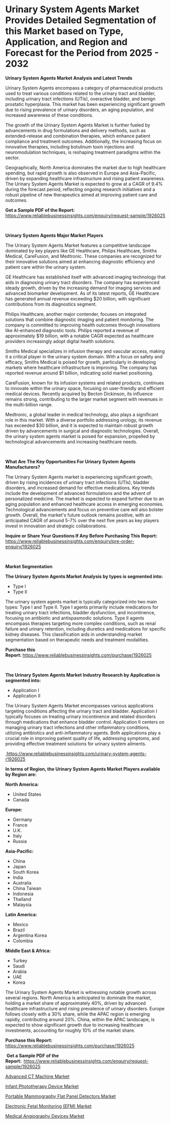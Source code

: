 <p><h1>Urinary System Agents Market Provides Detailed Segmentation of this Market based on Type, Application, and Region and Forecast for the Period from 2025 - 2032</h1></p><p><strong>Urinary System Agents Market Analysis and Latest Trends</strong></p>
<p><p>Urinary System Agents encompass a category of pharmaceutical products used to treat various conditions related to the urinary tract and bladder, including urinary tract infections (UTIs), overactive bladder, and benign prostatic hyperplasia. This market has been experiencing significant growth due to rising prevalence of urinary disorders, an aging population, and increased awareness of these conditions.</p><p>The growth of the Urinary System Agents Market is further fueled by advancements in drug formulations and delivery methods, such as extended-release and combination therapies, which enhance patient compliance and treatment outcomes. Additionally, the increasing focus on innovative therapies, including botulinum toxin injections and neuromodulation techniques, is reshaping treatment paradigms within the sector.</p><p>Geographically, North America dominates the market due to high healthcare spending, but rapid growth is also observed in Europe and Asia-Pacific, driven by expanding healthcare infrastructure and rising patient awareness. The Urinary System Agents Market is expected to grow at a CAGR of 9.4% during the forecast period, reflecting ongoing research initiatives and a robust pipeline of new therapeutics aimed at improving patient care and outcomes.</p></p>
<p><strong>Get a Sample PDF of the Report:&nbsp;</strong> <a href="https://www.reliablebusinessinsights.com/enquiry/request-sample/1926025?utm_campaign=950&utm_medium=2&utm_source=Github&utm_content=ia&utm_term=28032025&utm_id=urinary-system-agents">https://www.reliablebusinessinsights.com/enquiry/request-sample/1926025</a></p>
<p>&nbsp;</p>
<p><strong>Urinary System Agents Major Market Players</strong></p>
<p><p>The Urinary System Agents Market features a competitive landscape dominated by key players like GE Healthcare, Philips Healthcare, Smiths Medical, CareFusion, and Medtronic. These companies are recognized for their innovative solutions aimed at enhancing diagnostic efficiency and patient care within the urinary system.</p><p>GE Healthcare has established itself with advanced imaging technology that aids in diagnosing urinary tract disorders. The company has experienced steady growth, driven by the increasing demand for imaging services and advanced biomarker development. As of its latest reports, GE Healthcare has generated annual revenue exceeding $20 billion, with significant contributions from its diagnostics segment.</p><p>Philips Healthcare, another major contender, focuses on integrated solutions that combine diagnostic imaging and patient monitoring. The company is committed to improving health outcomes through innovations like AI-enhanced diagnostic tools. Philips reported a revenue of approximately $19 billion, with a notable CAGR expected as healthcare providers increasingly adopt digital health solutions.</p><p>Smiths Medical specializes in infusion therapy and vascular access, making it a critical player in the urinary system domain. With a focus on safety and efficacy, Smiths Medical is poised for growth, particularly in developing markets where healthcare infrastructure is improving. The company has reported revenue around $1 billion, indicating solid market positioning.</p><p>CareFusion, known for its infusion systems and related products, continues to innovate within the urinary space, focusing on user-friendly and efficient medical devices. Recently acquired by Becton Dickinson, its influence remains strong, contributing to the larger market segment with revenues in the multi-billion range.</p><p>Medtronic, a global leader in medical technology, also plays a significant role in this market. With a diverse portfolio addressing urology, its revenue has exceeded $30 billion, and it is expected to maintain robust growth driven by advancements in surgical and diagnostic technologies. Overall, the urinary system agents market is poised for expansion, propelled by technological advancements and increasing healthcare needs.</p></p>
<p>&nbsp;</p>
<p><strong>What Are The Key Opportunities For Urinary System Agents Manufacturers?</strong></p>
<p><p>The Urinary System Agents market is experiencing significant growth, driven by rising incidences of urinary tract infections (UTIs), bladder disorders, and increased demand for effective medications. Key trends include the development of advanced formulations and the advent of personalized medicine. The market is expected to expand further due to an aging population and enhanced healthcare access in emerging economies. Technological advancements and focus on preventive care will also bolster growth. Overall, the market's future outlook remains positive, with an anticipated CAGR of around 5-7% over the next five years as key players invest in innovation and strategic collaborations.</p></p>
<p><strong>Inquire or Share Your Questions If Any Before Purchasing This Report:</strong> <a href="https://www.reliablebusinessinsights.com/enquiry/pre-order-enquiry/1926025?utm_campaign=950&utm_medium=2&utm_source=Github&utm_content=ia&utm_term=28032025&utm_id=urinary-system-agents">https://www.reliablebusinessinsights.com/enquiry/pre-order-enquiry/1926025</a></p>
<p>&nbsp;</p>
<p><strong>Market Segmentation</strong></p>
<p><strong>The Urinary System Agents Market Analysis by types is segmented into:</strong></p>
<p><ul><li>Type I</li><li>Type II</li></ul></p>
<p><p>The urinary system agents market is typically categorized into two main types: Type I and Type II. Type I agents primarily include medications for treating urinary tract infections, bladder dysfunction, and incontinence, focusing on antibiotic and antispasmodic solutions. Type II agents encompass therapies targeting more complex conditions, such as renal failure and urinary retention, including diuretics and medications for specific kidney diseases. This classification aids in understanding market segmentation based on therapeutic needs and treatment modalities.</p></p>
<p><strong>Purchase this Report:&nbsp;</strong><a href="https://www.reliablebusinessinsights.com/purchase/1926025?utm_campaign=950&utm_medium=2&utm_source=Github&utm_content=ia&utm_term=28032025&utm_id=urinary-system-agents">https://www.reliablebusinessinsights.com/purchase/1926025</a></p>
<p>&nbsp;</p>
<p><strong>The Urinary System Agents Market Industry Research by Application is segmented into:</strong></p>
<p><ul><li>Application I</li><li>Application II</li></ul></p>
<p><p>The Urinary System Agents Market encompasses various applications targeting conditions affecting the urinary tract and bladder. Application I typically focuses on treating urinary incontinence and related disorders through medications that enhance bladder control. Application II centers on managing urinary tract infections and other inflammatory conditions, utilizing antibiotics and anti-inflammatory agents. Both applications play a crucial role in improving patient quality of life, addressing symptoms, and providing effective treatment solutions for urinary system ailments.</p></p>
<p><a href="https://www.reliablebusinessinsights.com/urinary-system-agents-r1926025?utm_campaign=950&utm_medium=2&utm_source=Github&utm_content=ia&utm_term=28032025&utm_id=urinary-system-agents">&nbsp;https://www.reliablebusinessinsights.com/urinary-system-agents-r1926025</a></p>
<p><strong>In terms of Region, the Urinary System Agents Market Players available by Region are:</strong></p>
<p>
    <p> <strong> North America: </strong>
        <ul>
            <li>United States</li>
            <li>Canada</li>
        </ul>
        </p> 
    <p> <strong> Europe: </strong>
        <ul>
            <li>Germany</li>
            <li>France</li>
            <li>U.K.</li>
            <li>Italy</li>
            <li>Russia</li>
        </ul>
        </p> 
    <p> <strong> Asia-Pacific: </strong>
        <ul>
            <li>China</li>
            <li>Japan</li>
            <li>South Korea</li>
            <li>India</li>
            <li>Australia</li>
            <li>China Taiwan</li>
            <li>Indonesia</li>
            <li>Thailand</li>
            <li>Malaysia</li>
        </ul>
        </p> 
    <p> <strong> Latin America: </strong>
        <ul>
            <li>Mexico</li>
            <li>Brazil</li>
            <li>Argentina Korea</li>
            <li>Colombia</li>
        </ul>
        </p> 
    <p> <strong> Middle East & Africa: </strong>
        <ul>
            <li>Turkey</li>
            <li>Saudi</li>
            <li>Arabia</li>
            <li>UAE</li>
            <li>Korea</li>
        </ul>
    </p>
    </p>
<p><p>The Urinary System Agents Market is witnessing notable growth across several regions. North America is anticipated to dominate the market, holding a market share of approximately 40%, driven by advanced healthcare infrastructure and rising prevalence of urinary disorders. Europe follows closely with a 30% share, while the APAC region is emerging rapidly, contributing around 20%. China, within the APAC landscape, is expected to show significant growth due to increasing healthcare investments, accounting for roughly 10% of the market share.</p></p>
<p><strong>Purchase this Report: </strong><a href="https://www.reliablebusinessinsights.com/purchase/1926025?utm_campaign=950&utm_medium=2&utm_source=Github&utm_content=ia&utm_term=28032025&utm_id=urinary-system-agents">https://www.reliablebusinessinsights.com/purchase/1926025</a></p>
<p>&nbsp;<strong>Get a Sample PDF of the Report:&nbsp;&nbsp;</strong><a href="https://www.reliablebusinessinsights.com/enquiry/request-sample/1926025?utm_campaign=950&utm_medium=2&utm_source=Github&utm_content=ia&utm_term=28032025&utm_id=urinary-system-agents">https://www.reliablebusinessinsights.com/enquiry/request-sample/1926025</a></p>
<p><strong></strong></p>
<p><p><a href="https://github.com/catlowdarcys/Market-Research-Report-List-1/blob/main/advanced-ct-machine-market.md?utm_campaign=950&utm_medium=2&utm_source=Github&utm_content=ia&utm_term=28032025&utm_id=urinary-system-agents">Advanced CT Machine Market</a></p><p><a href="https://github.com/ridchycarlas/Market-Research-Report-List-1/blob/main/infant-phototherapy-device-market.md?utm_campaign=950&utm_medium=2&utm_source=Github&utm_content=ia&utm_term=28032025&utm_id=urinary-system-agents">Infant Phototherapy Device Market</a></p><p><a href="https://github.com/hadshpinay/Market-Research-Report-List-1/blob/main/portable-mammography-flat-panel-detectors-market.md?utm_campaign=950&utm_medium=2&utm_source=Github&utm_content=ia&utm_term=28032025&utm_id=urinary-system-agents">Portable Mammography Flat Panel Detectors Market</a></p><p><a href="https://github.com/fabinbuddygc/Market-Research-Report-List-1/blob/main/electronic-fetal-monitoring-efm-market.md?utm_campaign=950&utm_medium=2&utm_source=Github&utm_content=ia&utm_term=28032025&utm_id=urinary-system-agents">Electronic Fetal Monitoring (EFM) Market</a></p><p><a href="https://github.com/stohllaackdw/Market-Research-Report-List-1/blob/main/medical-angiography-devices-market.md?utm_campaign=950&utm_medium=2&utm_source=Github&utm_content=ia&utm_term=28032025&utm_id=urinary-system-agents">Medical Angiography Devices Market</a></p></p>